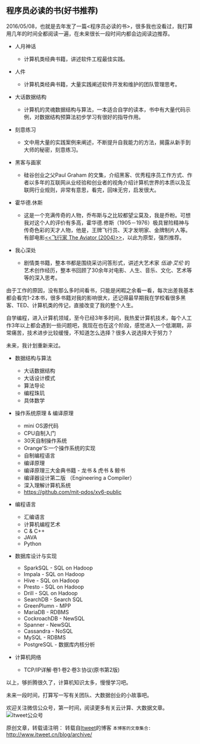程序员必读的书(好书推荐)
---

2016/05/08，也就是去年发了一篇<程序员必读的书>，很多我也没看过，我打算用几年的时间全都阅读一遍，在未来很长一段时间内都会边阅读边推荐。

* 人月神话
    - 计算机类经典书籍，讲述软件工程最佳实践。

* 人件
    - 计算机类经典书籍，大量实践阐述软件开发和维护的团队管理思考。

* 大话数据结构
    - 计算机的灵魂数据结构与算法，一本适合自学的读本，书中有大量代码示例，对数据结构预算法初步学习有很好的指导作用。

* 刻意练习
    - 文中用大量的实践案例来阐述，不断提升自我能力的方法，揭露从新手到大师的秘密，刻意练习。

* 黑客与画家
    - 硅谷创业之父Paul Graham 的文集，介绍黑客、优秀程序员工作方式、作者以多年的互联网从业经验和创业者的视角介绍计算机世界的本质以及互联网行业规则，非常有意思，看完，回味无穷，启发很大。

* 霍华德.休斯
    - 这是一个充满传奇的人物，乔布斯与之比较都望尘莫及，我是乔粉。可想我对这个人的评价有多高，霍华德.修斯（1905－1976）极具冒险精神与传奇色彩的天才人物，他是，王牌飞行员、天才发明家、金牌制片人等。有部电影[<<飞行家 The Aviator (2004)>>](https://movie.douban.com/subject/1309070/)，以此为原型，强烈推荐。

* 我心深处
    - 剧情类书籍，整本书都是围绕采访问答形式，讲述大艺术家 *伍迪·艾伦* 的艺术创作经历，整本书回顾了30余年对电影、人生、音乐、文化、艺术等等的深入思考。

由于工作的原因，没有那么多时间看书，只能是闲暇之余看一看，每次出差我基本都会看完1-2本书，很多书籍对我的影响很大，还记得最早期我在学校看很多黑客、TED、计算机类的传记，直接改变了我的整个人生。

自学编程，进入计算机领域，至今已经3年多时间，我热爱计算机技术，每个人工作3年以上都会遇到一些问题吧，我现在也在这个阶段，感觉进入一个低潮期，非常痛苦，技术进步比较缓慢，不知道怎么选择？很多人说选择大于努力？

未来，我计划重新来过。

* 数据结构与算法
    - 大话数据结构   
    - 大话设计模式 
    - 算法导论 
    - 编程珠玑 
    - 具体数学  

* 操作系统原理 & 编译原理
    - mini OS源代码 
    - CPU自制入门
    - 30天自制操作系统
    - Orange'S:一个操作系统的实现
    - 自制编程语言  
    - 编译原理  
    - 编译原理三大金典书籍 - 龙书 & 虎书 & 鲸书
    - 编译器设计第二版  （Engineering a Compiler）  
    - 深入理解计算机系统  
    - https://github.com/mit-pdos/xv6-public

* 编程语言
    - 汇编语言     
    - 计算机编程艺术
    - C & C++
    - JAVA 
    - Python

* 数据库设计与实现
    - SparkSQL     -  SQL on Hadoop
    - Impala       -  SQL on Hadoop
    - Hive         -  SQL on Hadoop
    - Presto       -  SQL on Hadoop
    - Drill        -  SQL on Hadoop
    - SearchDB     -  Search SQL
    - GreenPlumn   -  MPP
    - MariaDB      -  RDBMS
    - CockroachDB  -  NewSQL
    - Spanner      -  NewSQL
    - Cassandra    -  NoSQL
    - MySQL        -  RDBMS
    - PostgreSQL   -  数据库内核分析     

* 计算机网络
    - TCP/IP详解·卷1·卷2·卷3:协议(原书第2版)


以上，够折腾很久了，计算机知识太多，慢慢学习吧。

未来一段时间，打算写一写有关团队、大数据创业的小故事吧。

欢迎关注微信公众号，第一时间，阅读更多有关云计算、大数据文章。
![Itweet公众号](https://github.com/itweet/labs/raw/master/common/img/weixin_public.gif)

原创文章，转载请注明： 转载自[Itweet](http://www.itweet.cn)的博客
`本博客的文章集合:` http://www.itweet.cn/blog/archive/